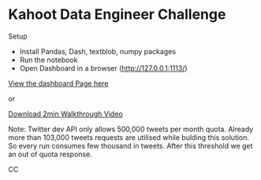 # Kahoot Data Engineer Challenge

Setup
- Install Pandas, Dash, textblob, numpy packages 
- Run the notebook
- Open Dashboard in a browser (http://127.0.0.1:1113/)

[View the dashboard Page here](Dash.pdf)

or 

[Download 2min Walkthrough Video](Walkthrough.mov)


Note: Twitter dev API only allows 500,000 tweets per month quota. Already more than 103,000 tweets requests are utilised while bulding this solution. So every run consumes few thousand in tweets. After this threshold we get an out of quota response. 

CC
